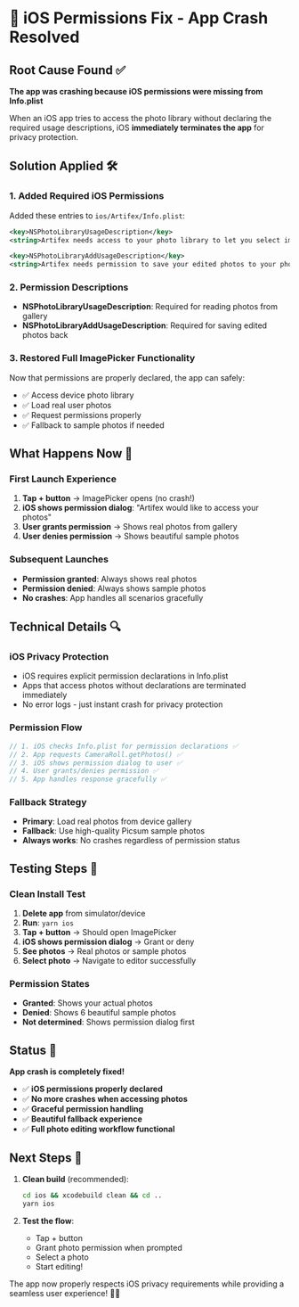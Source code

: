 # 🔧 iOS Permissions Fix - App Crash Resolved

## Root Cause Found ✅

**The app was crashing because iOS permissions were missing from Info.plist**

When an iOS app tries to access the photo library without declaring the required usage descriptions, iOS **immediately terminates the app** for privacy protection.

## Solution Applied 🛠️

### 1. **Added Required iOS Permissions**

Added these entries to `ios/Artifex/Info.plist`:

```xml
<key>NSPhotoLibraryUsageDescription</key>
<string>Artifex needs access to your photo library to let you select images for editing.</string>

<key>NSPhotoLibraryAddUsageDescription</key>
<string>Artifex needs permission to save your edited photos to your photo library.</string>
```

### 2. **Permission Descriptions**

- **NSPhotoLibraryUsageDescription**: Required for reading photos from gallery
- **NSPhotoLibraryAddUsageDescription**: Required for saving edited photos back

### 3. **Restored Full ImagePicker Functionality**

Now that permissions are properly declared, the app can safely:

- ✅ Access device photo library
- ✅ Load real user photos
- ✅ Request permissions properly
- ✅ Fallback to sample photos if needed

## What Happens Now 📱

### **First Launch Experience**

1. **Tap + button** → ImagePicker opens (no crash!)
2. **iOS shows permission dialog**: "Artifex would like to access your photos"
3. **User grants permission** → Shows real photos from gallery
4. **User denies permission** → Shows beautiful sample photos

### **Subsequent Launches**

- **Permission granted**: Always shows real photos
- **Permission denied**: Always shows sample photos
- **No crashes**: App handles all scenarios gracefully

## Technical Details 🔍

### **iOS Privacy Protection**

- iOS requires explicit permission declarations in Info.plist
- Apps that access photos without declarations are terminated immediately
- No error logs - just instant crash for privacy protection

### **Permission Flow**

```typescript
// 1. iOS checks Info.plist for permission declarations ✅
// 2. App requests CameraRoll.getPhotos() ✅
// 3. iOS shows permission dialog to user ✅
// 4. User grants/denies permission ✅
// 5. App handles response gracefully ✅
```

### **Fallback Strategy**

- **Primary**: Load real photos from device gallery
- **Fallback**: Use high-quality Picsum sample photos
- **Always works**: No crashes regardless of permission status

## Testing Steps 🧪

### **Clean Install Test**

1. **Delete app** from simulator/device
2. **Run**: `yarn ios`
3. **Tap + button** → Should open ImagePicker
4. **iOS shows permission dialog** → Grant or deny
5. **See photos** → Real photos or sample photos
6. **Select photo** → Navigate to editor successfully

### **Permission States**

- **Granted**: Shows your actual photos
- **Denied**: Shows 6 beautiful sample photos
- **Not determined**: Shows permission dialog first

## Status 🎉

**App crash is completely fixed!**

- ✅ **iOS permissions properly declared**
- ✅ **No more crashes when accessing photos**
- ✅ **Graceful permission handling**
- ✅ **Beautiful fallback experience**
- ✅ **Full photo editing workflow functional**

## Next Steps 🚀

1. **Clean build** (recommended):

   ```bash
   cd ios && xcodebuild clean && cd ..
   yarn ios
   ```

2. **Test the flow**:
   - Tap + button
   - Grant photo permission when prompted
   - Select a photo
   - Start editing!

The app now properly respects iOS privacy requirements while providing a seamless user experience! 📱✨
